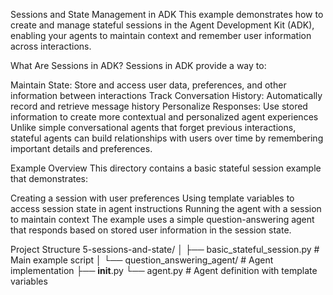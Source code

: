 Sessions and State Management in ADK
This example demonstrates how to create and manage stateful sessions in the Agent Development Kit (ADK), enabling your agents to maintain context and remember user information across interactions.

What Are Sessions in ADK?
Sessions in ADK provide a way to:

Maintain State: Store and access user data, preferences, and other information between interactions
Track Conversation History: Automatically record and retrieve message history
Personalize Responses: Use stored information to create more contextual and personalized agent experiences
Unlike simple conversational agents that forget previous interactions, stateful agents can build relationships with users over time by remembering important details and preferences.

Example Overview
This directory contains a basic stateful session example that demonstrates:

Creating a session with user preferences
Using template variables to access session state in agent instructions
Running the agent with a session to maintain context
The example uses a simple question-answering agent that responds based on stored user information in the session state.

Project Structure
5-sessions-and-state/
│
├── basic_stateful_session.py      # Main example script
│
└── question_answering_agent/      # Agent implementation
    ├── __init__.py
    └── agent.py                   # Agent definition with template variables